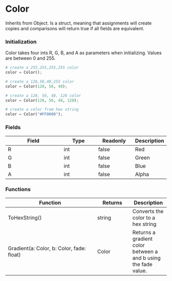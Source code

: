 # Color

Inherits from Object. Is a struct, meaning that assignments will create copies and comparisons will return true if all fields are equivalent.

### Initialization

Color takes four ints R, G, B, and A as parameters when initializing. Values are between 0 and 255.

```python
# create a 255,255,255,255 color
color = Color();

# create a 128,56,48,255 color
color = Color(128, 56, 48);

# create a 128, 56, 48, 128 color
color = Color(128, 56, 48, 128);

# create a color from hex string
color = Color("#FF0000");
```

### Fields

<table><thead><tr><th width="175.33333333333331">Field</th><th width="99">Type</th><th width="103">Readonly</th><th>Description</th></tr></thead><tbody><tr><td>R</td><td>int</td><td>false</td><td>Red</td></tr><tr><td>G</td><td>int</td><td>false</td><td>Green</td></tr><tr><td>B</td><td>int</td><td>false</td><td>Blue</td></tr><tr><td>A</td><td>int</td><td>false</td><td>Alpha</td></tr></tbody></table>

### Functions

<table><thead><tr><th width="263.3333333333333">Function</th><th width="94">Returns</th><th>Description</th></tr></thead><tbody><tr><td>ToHexString()</td><td>string</td><td>Converts the color to a hex string</td></tr><tr><td>Gradient(a: Color, b: Color, fade: float)</td><td>Color</td><td>Returns a gradient color between a and b using the fade value.</td></tr></tbody></table>
